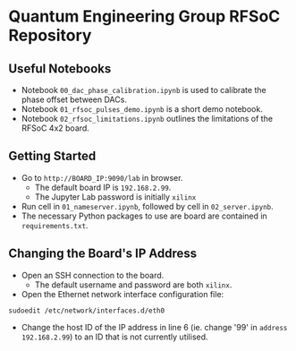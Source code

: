 # Quantum Engineering Group RFSoC Repository

## Useful Notebooks

- Notebook `00_dac_phase_calibration.ipynb` is used to calibrate the phase offset between DACs.
- Notebook `01_rfsoc_pulses_demo.ipynb` is a short demo notebook.
- Notebook `02_rfsoc_limitations.ipynb` outlines the limitations of the RFSoC 4x2 board.

## Getting Started

- Go to `http://BOARD_IP:9090/lab` in browser.
    - The default board IP is `192.168.2.99`.
    - The Jupyter Lab password is initially `xilinx`
- Run cell in `01_nameserver.ipynb`, followed by cell in `02_server.ipynb`.
- The necessary Python packages to use are board are contained in `requirements.txt`.

## Changing the Board's IP Address

- Open an SSH connection to the board.
  - The default username and password are both `xilinx`.
- Open the Ethernet network interface configuration file:

```
sudoedit /etc/network/interfaces.d/eth0
```

- Change the host ID of the IP address in line 6 (ie. change '99' in `address 192.168.2.99`) to an ID that is not currently utilised.